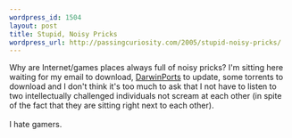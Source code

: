 ```yaml
--- 
wordpress_id: 1504
layout: post
title: Stupid, Noisy Pricks
wordpress_url: http://passingcuriosity.com/2005/stupid-noisy-pricks/
---
```

Why are Internet/games places always full of noisy pricks? I'm sitting here waiting for my email to download, <a href="http://www.darwinports.org/">DarwinPorts</a> to update, some torrents to download and I don't think it's too much to ask that I not have to listen to two intellectually challenged individuals not scream at each other (in spite of the fact that they are sitting right next to each other).<br /><br />I hate gamers.

